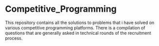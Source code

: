 # Competitive_Programming
This repository contains all the solutions to problems that i have solved on various competitive programming platforms. There is a compilation of questions that are generally asked in technical rounds of the recruitment process.
